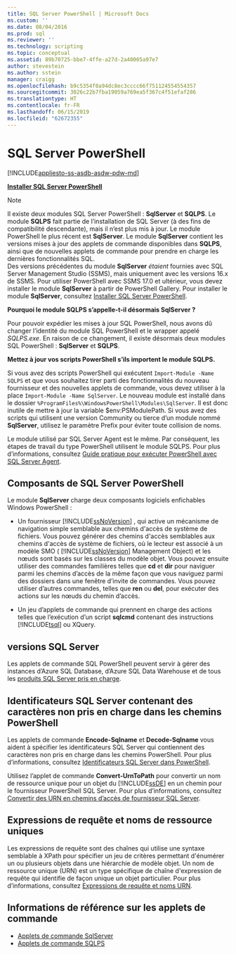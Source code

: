 ```yaml
---
title: SQL Server PowerShell | Microsoft Docs
ms.custom: ''
ms.date: 08/04/2016
ms.prod: sql
ms.reviewer: ''
ms.technology: scripting
ms.topic: conceptual
ms.assetid: 89b70725-bbe7-4ffe-a27d-2a40005a97e7
author: stevestein
ms.author: sstein
manager: craigg
ms.openlocfilehash: b9c5354f0a94dc8ec3cccc66f751124554554357
ms.sourcegitcommit: 3026c22b7fba19059a769ea5f367c4f51efaf286
ms.translationtype: HT
ms.contentlocale: fr-FR
ms.lasthandoff: 06/15/2019
ms.locfileid: "62672355"
---
```

# <a name="sql-server-powershell"></a>SQL Server PowerShell
[!INCLUDE[appliesto-ss-asdb-asdw-pdw-md](../includes/appliesto-ss-asdb-asdw-pdw-md.md)]

**[Installer SQL Server PowerShell](download-sql-server-ps-module.md)**

> [!NOTE]
> Il existe deux modules SQL Server PowerShell : **SqlServer** et **SQLPS**. Le module **SQLPS** fait partie de l’installation de SQL Server (à des fins de compatibilité descendante), mais il n’est plus mis à jour. Le module PowerShell le plus récent est **SqlServer**. Le module **SqlServer** contient les versions mises à jour des applets de commande disponibles dans **SQLPS**, ainsi que de nouvelles applets de commande pour prendre en charge les dernières fonctionnalités SQL.  
> Des versions précédentes du module **SqlServer** *étaient* fournies avec SQL Server Management Studio (SSMS), mais uniquement avec les versions 16.x de SSMS. Pour utiliser PowerShell avec SSMS 17.0 et ultérieur, vous devez installer le module **SqlServer** à partir de PowerShell Gallery.
> Pour installer le module **SqlServer**, consultez [Installer SQL Server PowerShell](download-sql-server-ps-module.md).

**Pourquoi le module SQLPS s’appelle-t-il désormais SqlServer ?**

Pour pouvoir expédier les mises à jour SQL PowerShell, nous avons dû changer l’identité du module SQL PowerShell et le wrapper appelé *SQLPS.exe*. En raison de ce changement, il existe désormais deux modules SQL PowerShell : **SqlServer** et **SQLPS**.  

**Mettez à jour vos scripts PowerShell s’ils importent le module SQLPS.**

Si vous avez des scripts PowerShell qui exécutent `Import-Module -Name SQLPS` et que vous souhaitez tirer parti des fonctionnalités du nouveau fournisseur et des nouvelles applets de commande, vous devez utiliser à la place `Import-Module -Name SqlServer`. Le nouveau module est installé dans le dossier `%ProgramFiles%\WindowsPowerShell\Modules\SqlServer`. Il est donc inutile de mettre à jour la variable $env:PSModulePath. Si vous avez des scripts qui utilisent une version Community ou tierce d’un module nommé **SqlServer**, utilisez le paramètre Prefix pour éviter toute collision de noms.

Le module utilisé par SQL Server Agent est le même. Par conséquent, les étapes de travail du type PowerShell utilisent le module SQLPS. Pour plus d’informations, consultez [Guide pratique pour exécuter PowerShell avec SQL Server Agent](run-windows-powershell-steps-in-sql-server-agent.md).


## <a name="sql-server-powershell-components"></a>Composants de SQL Server PowerShell  
Le module **SqlServer** charge deux composants logiciels enfichables Windows PowerShell :  
  
-   Un fournisseur [!INCLUDE[ssNoVersion](../includes/ssnoversion-md.md)] , qui active un mécanisme de navigation simple semblable aux chemins d'accès de système de fichiers. Vous pouvez générer des chemins d'accès semblables aux chemins d'accès de système de fichiers, où le lecteur est associé à un modèle SMO ( [!INCLUDE[ssNoVersion](../includes/ssnoversion-md.md)] Management Object) et les nœuds sont basés sur les classes du modèle objet. Vous pouvez ensuite utiliser des commandes familières telles que **cd** et **dir** pour naviguer parmi les chemins d’accès de la même façon que vous naviguez parmi des dossiers dans une fenêtre d’invite de commandes. Vous pouvez utiliser d’autres commandes, telles que **ren** ou **del**, pour exécuter des actions sur les nœuds du chemin d’accès.  
  
-   Un jeu d’applets de commande qui prennent en charge des actions telles que l’exécution d’un script **sqlcmd** contenant des instructions [!INCLUDE[tsql](../includes/tsql-md.md)] ou XQuery.  
  
  
## <a name="sql-server-versions"></a>versions SQL Server  
Les applets de commande SQL PowerShell peuvent servir à gérer des instances d’Azure SQL Database, d’Azure SQL Data Warehouse et de tous les [produits SQL Server pris en charge](https://support.microsoft.com/lifecycle/search/1044).  


## <a name="sql-server-identifiers-that-contain-characters-not-supported-in-powershell-paths"></a>Identificateurs SQL Server contenant des caractères non pris en charge dans les chemins PowerShell  
 
Les applets de commande **Encode-Sqlname** et **Decode-Sqlname** vous aident à spécifier les identificateurs SQL Server qui contiennent des caractères non pris en charge dans les chemins PowerShell. Pour plus d’informations, consultez [Identificateurs SQL Server dans PowerShell](sql-server-identifiers-in-powershell.md).  
  
Utilisez l’applet de commande **Convert-UrnToPath** pour convertir un nom de ressource unique pour un objet du [!INCLUDE[ssDE](../includes/ssde-md.md)] en un chemin pour le fournisseur PowerShell SQL Server. Pour plus d’informations, consultez [Convertir des URN en chemins d’accès de fournisseur SQL Server](https://docs.microsoft.com/powershell/module/sqlserver/Convert-UrnToPath).  
  
## <a name="query-expressions-and-unique-resource-names"></a>Expressions de requête et noms de ressource uniques  

Les expressions de requête sont des chaînes qui utilise une syntaxe semblable à XPath pour spécifier un jeu de critères permettant d'énumérer un ou plusieurs objets dans une hiérarchie de modèle objet. Un nom de ressource unique (URN) est un type spécifique de chaîne d'expression de requête qui identifie de façon unique un objet particulier. Pour plus d’informations, consultez [Expressions de requête et noms URN](query-expressions-and-uniform-resource-names.md).       


## <a name="cmdlet-reference"></a>Informations de référence sur les applets de commande
* [Applets de commande SqlServer](https://docs.microsoft.com/powershell/module/sqlserver)
* [Applets de commande SQLPS](https://docs.microsoft.com/powershell/module/sqlps)
